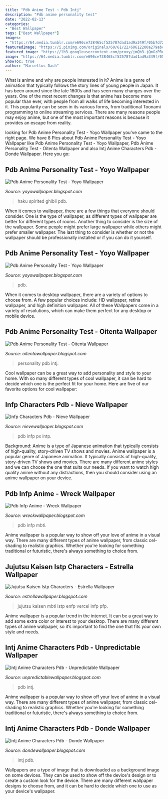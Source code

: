 ```yaml
---
title: "Pdb Anime Test ~ Pdb Intj"
description: "Pdb anime personality test"
date: "2022-02-13"
categories:
- "Best Wallpaper"
tags: ["Best Wallpaper"]
images:
- "https://64.media.tumblr.com/e696ce738465cf525787dad1ad9a349f/05b7d72f4e034bc1-5b/s2048x3072/99780f6d283f574ec16d51e16afe08cc2a5133dd.jpg"
featuredImage: "https://i.pinimg.com/originals/60/61/22/60612200a279abc2752b71e37faead22.png"
featured_image: "https://lh3.googleusercontent.com/proxy/jmQb3-jQmGzPRdYtFjLPLpwE4eVaTY5eweQCI8Q2wDzZG0KyL358XMSxBfeSTJXYPS8jXlNjBlA3k6Y-v2w1HboXpn6OR1EQoPd7jtXH66lXljTL1QtR2gtz=w1200-h630-p-k-no-nu"
image: "https://64.media.tumblr.com/e696ce738465cf525787dad1ad9a349f/05b7d72f4e034bc1-5b/s2048x3072/99780f6d283f574ec16d51e16afe08cc2a5133dd.jpg"
ShowToc: true
author: "Marcellus Dach"
---
```



What is anime and why are people interested in it?
Anime is a genre of animation that typically follows the story lines of young people in Japan. It has been around since the late 1800s and has seen many changes over the years. One of the most recent changes is that anime has become more popular than ever, with people from all walks of life becoming interested in it. This popularity can be seen in its various forms, from traditional Toonami programming to online streaming services. There are many reasons people may enjoy anime, but one of the most important reasons is because it provides an escape from reality.

	

		
looking for Pdb Anime Personality Test - Yoyo Wallpaper you've came to the right page. We have 8 Pics about Pdb Anime Personality Test - Yoyo Wallpaper like Pdb Anime Personality Test - Yoyo Wallpaper, Pdb Anime Personality Test - Oitenta Wallpaper and also Intj Anime Characters Pdb - Donde Wallpaper. Here you go:
		
    
## Pdb Anime Personality Test - Yoyo Wallpaper

<img loading=lazy src="https://lh3.googleusercontent.com/proxy/jmQb3-jQmGzPRdYtFjLPLpwE4eVaTY5eweQCI8Q2wDzZG0KyL358XMSxBfeSTJXYPS8jXlNjBlA3k6Y-v2w1HboXpn6OR1EQoPd7jtXH66lXljTL1QtR2gtz=w1200-h630-p-k-no-nu" onerror="this.onerror=null;this.src='https://tse2.mm.bing.net/th?id=OIP.SO778rIUiVl_9WB0OdCfXQAAAA&amp;pid=15.1';" alt="Pdb Anime Personality Test - Yoyo Wallpaper">

_Source: yoyowallpaper.blogspot.com_

>haku spirited ghibli pdb. 

	

When it comes to wallpaper, there are a few things that everyone should consider. One is the type of wallpaper, as different types of wallpaper are better for different types of rooms. Another thing to consider is the size of the wallpaper. Some people might prefer large wallpaper while others might prefer smaller wallpaper. The last thing to consider is whether or not the wallpaper should be professionally installed or if you can do it yourself.

    
## Pdb Anime Personality Test - Yoyo Wallpaper

<img loading=lazy src="https://i.pinimg.com/originals/60/61/22/60612200a279abc2752b71e37faead22.png" onerror="this.onerror=null;this.src='https://tse1.mm.bing.net/th?id=OIP.wvxJ2KSaNrIDDYVwrkaK1gAAAA&amp;pid=15.1';" alt="Pdb Anime Personality Test - Yoyo Wallpaper">

_Source: yoyowallpaper.blogspot.com_

>pdb. 

	

When it comes to desktop wallpaper, there are a variety of options to choose from. A few popular choices include: HD wallpaper, retina wallpaper, and high definition wallpaper. All of these Wallpapers come in a variety of resolutions, which can make them perfect for any desktop or mobile device. 

    
## Pdb Anime Personality Test - Oitenta Wallpaper

<img loading=lazy src="https://i.redd.it/2ep85yk4pmm51.jpg" onerror="this.onerror=null;this.src='https://tse3.mm.bing.net/th?id=OIP.UUYljoc5SysprQKKt5UQngHaMx&amp;pid=15.1';" alt="Pdb Anime Personality Test - Oitenta Wallpaper">

_Source: oitentawallpaper.blogspot.com_

>personality pdb intj. 

	

Cool wallpaper can be a great way to add personality and style to your home. With so many different types of cool wallpaper, it can be hard to decide which one is the perfect fit for your home. Here are five of our favorite options for cool wallpaper: 

    
## Infp Characters Pdb - Nieve Wallpaper

<img loading=lazy src="https://els-jbs-prod-cdn.jbs.elsevierhealth.com/cms/attachment/c9ac7092-66a4-4f74-a946-aa11f0cfeadc/gr1_lrg.jpg" onerror="this.onerror=null;this.src='https://tse3.mm.bing.net/th?id=OIP.GpasXpcEQVVCuH8SQMoI5gHaOc&amp;pid=15.1';" alt="Infp Characters Pdb - Nieve Wallpaper">

_Source: nievewallpaper.blogspot.com_

>pdb infp px intp. 

	

Background: Anime is a type of Japanese animation that typically consists of high-quality, story-driven TV shows and movies.
Anime wallpaper is a popular genre of Japanese animation. It typically consists of high-quality, story-driven TV shows and movies. There are many different anime styles and we can choose the one that suits our needs. If you want to watch high quality anime without any distractions, then you should consider using an anime wallpaper on your device.

    
## Pdb Infp Anime - Wreck Wallpaper

<img loading=lazy src="https://i.redd.it/2vvuspumgl751.jpg" onerror="this.onerror=null;this.src='https://tse4.mm.bing.net/th?id=OIP.eOswHN0NBKubTF-TJZjNNwHaNM&amp;pid=15.1';" alt="Pdb Infp Anime - Wreck Wallpaper">

_Source: wreckwallpaper.blogspot.com_

>pdb infp mbti. 

	

Anime wallpaper is a popular way to show off your love of anime in a visual way. There are many different types of anime wallpaper, from classic cel-shading to realistic graphics. Whether you're looking for something traditional or futuristic, there's always something to choice from.

    
## Jujutsu Kaisen Istp Characters - Estrella Wallpaper

<img loading=lazy src="https://64.media.tumblr.com/e696ce738465cf525787dad1ad9a349f/05b7d72f4e034bc1-5b/s2048x3072/99780f6d283f574ec16d51e16afe08cc2a5133dd.jpg" onerror="this.onerror=null;this.src='https://tse1.mm.bing.net/th?id=OIP.x3zmJoar8e-JBYewWjCQuwHaHa&amp;pid=15.1';" alt="Jujutsu Kaisen Istp Characters - Estrella Wallpaper">

_Source: estrellawallpaper.blogspot.com_

>jujutsu kaisen mbti istp enfp vercel infp pfp. 

	

Anime wallpaper is a popular trend in the internet. It can be a great way to add some extra color or interest to your desktop. There are many different types of anime wallpaper, so it’s important to find the one that fits your own style and needs.

    
## Intj Anime Characters Pdb - Unpredictable Wallpaper

<img loading=lazy src="https://www.personality-database.com/profile_images/4646.png" onerror="this.onerror=null;this.src='https://tse3.mm.bing.net/th?id=OIP.YHUU3nN_68nT7Zu7b4A9FQAAAA&amp;pid=15.1';" alt="Intj Anime Characters Pdb - Unpredictable Wallpaper">

_Source: unpredictablewallpaper.blogspot.com_

>pdb intj. 

	

Anime wallpaper is a popular way to show off your love of anime in a visual way. There are many different types of anime wallpaper, from classic cel-shading to realistic graphics. Whether you're looking for something traditional or futuristic, there's always something to choice from.

    
## Intj Anime Characters Pdb - Donde Wallpaper

<img loading=lazy src="https://qph.fs.quoracdn.net/main-qimg-11bf07150928c9fbce7edbf53d303a21" onerror="this.onerror=null;this.src='https://tse3.mm.bing.net/th?id=OIP.Eb8HFQkoyfvOftv1PTA6IQAAAA&amp;pid=15.1';" alt="Intj Anime Characters Pdb - Donde Wallpaper">

_Source: dondewallpaper.blogspot.com_

>intj pdb. 

	

Wallpapers are a type of image that is downloaded as a background image on some devices. They can be used to show off the device's design or to create a custom look for the device. There are many different wallpaper designs to choose from, and it can be hard to decide which one to use as your device's wallpaper.

